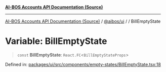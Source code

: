 [**AI-BOS Accounts API Documentation (Source)**](../../../README.md)

***

[AI-BOS Accounts API Documentation (Source)](../../../README.md) / [@aibos/ui](../README.md) / [](../README.md) / BillEmptyState

# Variable: BillEmptyState

> `const` **BillEmptyState**: `React.FC`\<`BillEmptyStateProps`\>

Defined in: [packages/ui/src/components/empty-states/BillEmptyState.tsx:18](https://github.com/pohlai88/accounts/blob/48103fb36d28b2b9bfb33472b6de2f719773cde9/packages/ui/src/components/empty-states/BillEmptyState.tsx#L18)

